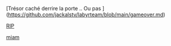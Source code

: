 [Trésor caché derrire la porte .. Ou pas ] (https://github.com/jackalstv/labyrteam/blob/main/gameover.md)

[RIP](https://github.com/jackalstv/labyrteam/blob/main/Chambre.md)

[miam](https://github.com/jackalstv/labyrteam/blob/main/Cuisine.md)
